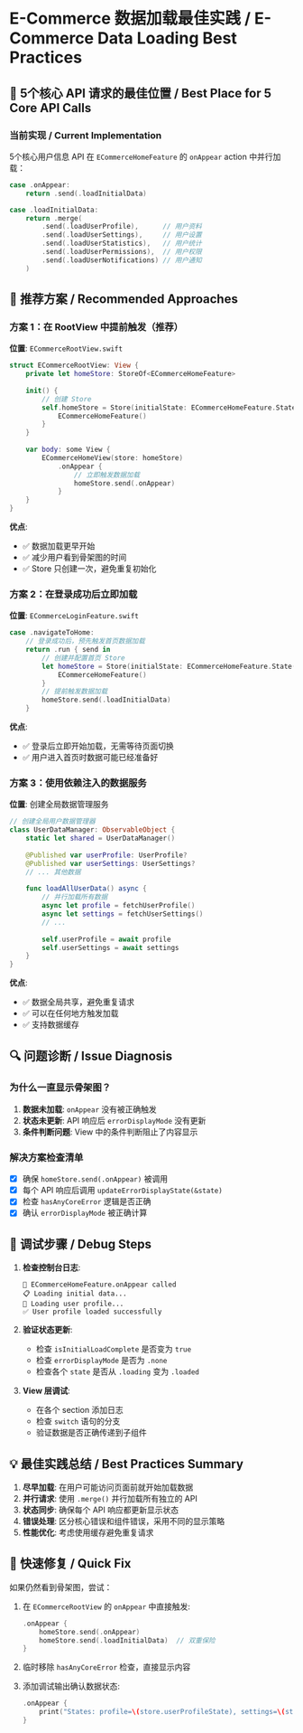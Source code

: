 # E-Commerce 数据加载最佳实践 / E-Commerce Data Loading Best Practices

## 📍 5个核心 API 请求的最佳位置 / Best Place for 5 Core API Calls

### 当前实现 / Current Implementation

5个核心用户信息 API 在 `ECommerceHomeFeature` 的 `onAppear` action 中并行加载：

```swift
case .onAppear:
    return .send(.loadInitialData)

case .loadInitialData:
    return .merge(
        .send(.loadUserProfile),      // 用户资料
        .send(.loadUserSettings),     // 用户设置
        .send(.loadUserStatistics),   // 用户统计
        .send(.loadUserPermissions),  // 用户权限
        .send(.loadUserNotifications) // 用户通知
    )
```

## 🎯 推荐方案 / Recommended Approaches

### 方案 1：在 RootView 中提前触发（推荐）
**位置**: `ECommerceRootView.swift`

```swift
struct ECommerceRootView: View {
    private let homeStore: StoreOf<ECommerceHomeFeature>
    
    init() {
        // 创建 Store
        self.homeStore = Store(initialState: ECommerceHomeFeature.State()) {
            ECommerceHomeFeature()
        }
    }
    
    var body: some View {
        ECommerceHomeView(store: homeStore)
            .onAppear {
                // 立即触发数据加载
                homeStore.send(.onAppear)
            }
    }
}
```

**优点**:
- ✅ 数据加载更早开始
- ✅ 减少用户看到骨架图的时间
- ✅ Store 只创建一次，避免重复初始化

### 方案 2：在登录成功后立即加载
**位置**: `ECommerceLoginFeature.swift`

```swift
case .navigateToHome:
    // 登录成功后，预先触发首页数据加载
    return .run { send in
        // 创建并配置首页 Store
        let homeStore = Store(initialState: ECommerceHomeFeature.State()) {
            ECommerceHomeFeature()
        }
        // 提前触发数据加载
        homeStore.send(.loadInitialData)
    }
```

**优点**:
- ✅ 登录后立即开始加载，无需等待页面切换
- ✅ 用户进入首页时数据可能已经准备好

### 方案 3：使用依赖注入的数据服务
**位置**: 创建全局数据管理服务

```swift
// 创建全局用户数据管理器
class UserDataManager: ObservableObject {
    static let shared = UserDataManager()
    
    @Published var userProfile: UserProfile?
    @Published var userSettings: UserSettings?
    // ... 其他数据
    
    func loadAllUserData() async {
        // 并行加载所有数据
        async let profile = fetchUserProfile()
        async let settings = fetchUserSettings()
        // ...
        
        self.userProfile = await profile
        self.userSettings = await settings
    }
}
```

**优点**:
- ✅ 数据全局共享，避免重复请求
- ✅ 可以在任何地方触发加载
- ✅ 支持数据缓存

## 🔍 问题诊断 / Issue Diagnosis

### 为什么一直显示骨架图？

1. **数据未加载**: `onAppear` 没有被正确触发
2. **状态未更新**: API 响应后 `errorDisplayMode` 没有更新
3. **条件判断问题**: View 中的条件判断阻止了内容显示

### 解决方案检查清单

- [x] 确保 `homeStore.send(.onAppear)` 被调用
- [x] 每个 API 响应后调用 `updateErrorDisplayState(&state)`
- [x] 检查 `hasAnyCoreError` 逻辑是否正确
- [x] 确认 `errorDisplayMode` 被正确计算

## 📝 调试步骤 / Debug Steps

1. **检查控制台日志**:
   ```
   🏪 ECommerceHomeFeature.onAppear called
   📋 Loading initial data...
   👤 Loading user profile...
   ✅ User profile loaded successfully
   ```

2. **验证状态更新**:
   - 检查 `isInitialLoadComplete` 是否变为 `true`
   - 检查 `errorDisplayMode` 是否为 `.none`
   - 检查各个 `state` 是否从 `.loading` 变为 `.loaded`

3. **View 层调试**:
   - 在各个 section 添加日志
   - 检查 `switch` 语句的分支
   - 验证数据是否正确传递到子组件

## 💡 最佳实践总结 / Best Practices Summary

1. **尽早加载**: 在用户可能访问页面前就开始加载数据
2. **并行请求**: 使用 `.merge()` 并行加载所有独立的 API
3. **状态同步**: 确保每个 API 响应都更新显示状态
4. **错误处理**: 区分核心错误和组件错误，采用不同的显示策略
5. **性能优化**: 考虑使用缓存避免重复请求

## 🚀 快速修复 / Quick Fix

如果仍然看到骨架图，尝试：

1. 在 `ECommerceRootView` 的 `onAppear` 中直接触发:
   ```swift
   .onAppear {
       homeStore.send(.onAppear)
       homeStore.send(.loadInitialData)  // 双重保险
   }
   ```

2. 临时移除 `hasAnyCoreError` 检查，直接显示内容

3. 添加调试输出确认数据状态:
   ```swift
   .onAppear {
       print("States: profile=\(store.userProfileState), settings=\(store.userSettingsState)")
   }
   ```